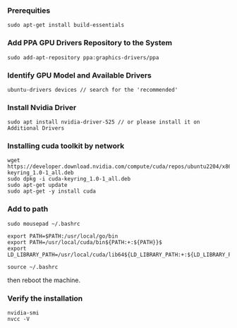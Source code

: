 ### Prerequities
```
sudo apt-get install build-essentials
```

### Add PPA GPU Drivers Repository to the System
```
sudo add-apt-repository ppa:graphics-drivers/ppa
```

### Identify GPU Model and Available Drivers
```
ubuntu-drivers devices // search for the 'recommended'
```

### Install Nvidia Driver
```
sudo apt install nvidia-driver-525 // or please install it on Additional Drivers
```

### Installing cuda toolkit by network
```
wget https://developer.download.nvidia.com/compute/cuda/repos/ubuntu2204/x86_64/cuda-keyring_1.0-1_all.deb
sudo dpkg -i cuda-keyring_1.0-1_all.deb
sudo apt-get update
sudo apt-get -y install cuda
```
### Add to path
```
sudo mousepad ~/.bashrc
```

```
export PATH=$PATH:/usr/local/go/bin
export PATH=/usr/local/cuda/bin${PATH:+:${PATH}}$ 
export LD_LIBRARY_PATH=/usr/local/cuda/lib64${LD_LIBRARY_PATH:+:${LD_LIBRARY_PATH}}
```

```
source ~/.bashrc
```

then reboot the machine.

### Verify the installation
```
nvidia-smi
nvcc -V
```
